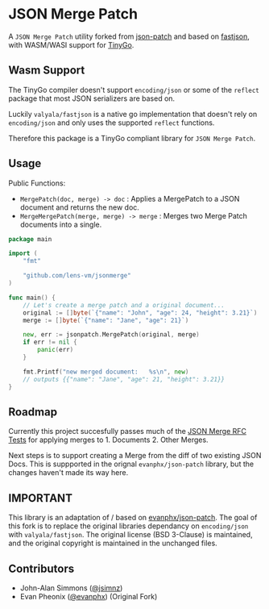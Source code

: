 # JSON Merge Patch
A `JSON Merge Patch` utility forked from [json-patch](https://github.com/evanphx/json-patch) and based on [fastjson](github.com/valyala/fastjson), with WASM/WASI support for [TinyGo](https://tinygo.org/).

## Wasm Support
The TinyGo compiler doesn't support `encoding/json` or some of the `reflect` package that most JSON serializers are based on.

Luckily `valyala/fastjson` is a native go implementation that doesn't rely on `encoding/json` and only uses the supported `reflect` functions.

Therefore this package is a TinyGo compliant library for `JSON Merge Patch`.

## Usage
Public Functions:
- `MergePatch(doc, merge) -> doc` : Applies a MergePatch to a JSON document and returns the new doc.
- `MergeMergePatch(merge, merge) -> merge` : Merges two Merge Patch documents into a single.

```go
package main

import (
	"fmt"

	"github.com/lens-vm/jsonmerge"
)

func main() {
	// Let's create a merge patch and a original document...
	original := []byte(`{"name": "John", "age": 24, "height": 3.21}`)
	merge := []byte(`{"name": "Jane", "age": 21}`)

	new, err := jsonpatch.MergePatch(original, merge)
	if err != nil {
		panic(err)
	}

	fmt.Printf("new merged document:   %s\n", new)
	// outputs {{"name": "Jane", "age": 21, "height": 3.21}}
}
```

## Roadmap
Currently this project succesfully passes much of the [JSON Merge RFC Tests](https://tools.ietf.org/html/rfc7386) for applying merges to 1. Documents 2. Other Merges.

Next steps is to support creating a Merge from the diff of two existing JSON Docs. This is suppported in the orignal `evanphx/json-patch` library, but the changes haven't made its way here.

## IMPORTANT
This library is an adaptation of / based on [evanphx/json-patch](https://github.com/evanphx/json-patch). The goal of this fork is to replace the original libraries dependancy on `encoding/json` with `valyala/fastjson`. The original license (BSD 3-Clause) is maintained, and the original copyright is maintained in the unchanged files.

## Contributors
- John-Alan Simmons ([@jsimnz](https://github.com/jsimnz))
- Evan Pheonix ([@evanphx](https://github.com/evanphx)) (Original Fork)
